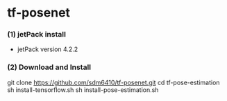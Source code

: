 # tf-posenet
### (1) jetPack install 
 * jetPack version 4.2.2

### (2) Download and Install

git clone https://github.com/sdm6410/tf-posenet.git
cd tf-pose-estimation
sh install-tensorflow.sh
sh install-pose-estimation.sh

